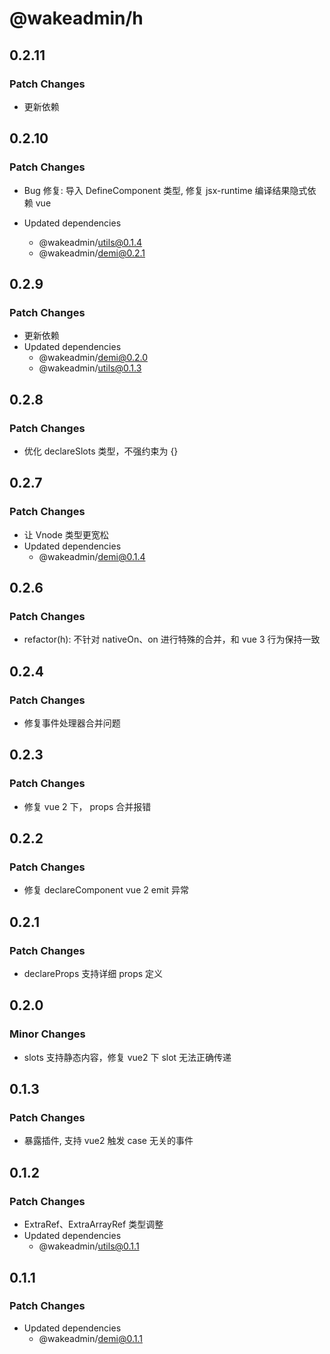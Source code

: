 # @wakeadmin/h

## 0.2.11

### Patch Changes

- 更新依赖

## 0.2.10

### Patch Changes

- Bug 修复: 导入 DefineComponent 类型, 修复 jsx-runtime 编译结果隐式依赖 vue

- Updated dependencies
  - @wakeadmin/utils@0.1.4
  - @wakeadmin/demi@0.2.1

## 0.2.9

### Patch Changes

- 更新依赖
- Updated dependencies
  - @wakeadmin/demi@0.2.0
  - @wakeadmin/utils@0.1.3

## 0.2.8

### Patch Changes

- 优化 declareSlots 类型，不强约束为 {}

## 0.2.7

### Patch Changes

- 让 Vnode 类型更宽松
- Updated dependencies
  - @wakeadmin/demi@0.1.4

## 0.2.6

### Patch Changes

- refactor(h): 不针对 nativeOn、on 进行特殊的合并，和 vue 3 行为保持一致

## 0.2.4

### Patch Changes

- 修复事件处理器合并问题

## 0.2.3

### Patch Changes

- 修复 vue 2 下， props 合并报错

## 0.2.2

### Patch Changes

- 修复 declareComponent vue 2 emit 异常

## 0.2.1

### Patch Changes

- declareProps 支持详细 props 定义

## 0.2.0

### Minor Changes

- slots 支持静态内容，修复 vue2 下 slot 无法正确传递

## 0.1.3

### Patch Changes

- 暴露插件, 支持 vue2 触发 case 无关的事件

## 0.1.2

### Patch Changes

- ExtraRef、ExtraArrayRef 类型调整
- Updated dependencies
  - @wakeadmin/utils@0.1.1

## 0.1.1

### Patch Changes

- Updated dependencies
  - @wakeadmin/demi@0.1.1
